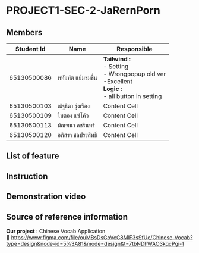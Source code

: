 # PROJECT1-SEC-2-JaRernPorn

## Members
| Student Id | Name  | Responsible |
| ------------- | ------------- | ------------- |
| 65130500086 | หทัยทัต แย้มชมชื่น  | **Tailwind** :<br> - Setting<br> - Wrongpopup old ver<br> -Excellent<br> **Logic** :<br> - all button in setting |
| 65130500103 | ณัฐธิดา รุ่งเรือง  | Content Cell  |
| 65130500109 | ใบตอง แซ่โค้ว  | Content Cell  |
| 65130500113 | มัณฑนา คชรินทร์  | Content Cell  |
| 65130500120 | อภิสรา ชลประสิทธิ์  | Content Cell  |

## List of feature

## Instruction

## Demonstration video

## Source of reference information

**Our project** : Chinese Vocab Application <br>
:pushpin: https://www.figma.com/file/ouMBsDsGoVcC8MlF3sSfUe/Chinese-Vocab?type=design&node-id=5%3A81&mode=design&t=7tbNDhWAO3kqcPgi-1
